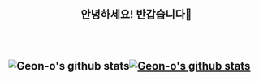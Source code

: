 <h2 align="center"> 안녕하세요! 반갑습니다👋<h2><br/>

![Geon-o's github stats](https://github-readme-stats.vercel.app/api?username=Geon-o&show_icons=true)[![Geon-o's github stats](https://github-readme-stats.vercel.app/api/top-langs/?username=Geon-o&show_icons=true&hide_border=true&title_color=004386&icon_color=004386&layout=compact)](https://github.com/Geon-o)
